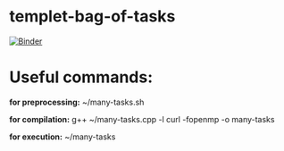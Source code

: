 # templet-bag-of-tasks
[![Binder](https://mybinder.org/badge_logo.svg)](https://mybinder.org/v2/gh/SergeyVostokin/templet-bag-of-tasks/master?urlpath=lab)

# Useful commands:

__for preprocessing:__ ~/many-tasks.sh

__for compilation:__   g++ ~/many-tasks.cpp -l curl -fopenmp -o many-tasks

__for execution:__     ~/many-tasks
